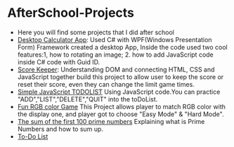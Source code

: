 # AfterSchool-Projects
- Here you will find some projects that I did after school
- [Desktop Calculator App](/DesktopCalculator): Used C# with WPF(Windows Presentation Form) Framework created a desktop App, Inside the code used two cool features:1, how to rotating an image; 2. how to add JavaScript code inside C# code with Guid ID.
- [Score Keeper](/Score%20Keeper): Understanding DOM and connecting HTML, CSS and JavaScript together build this project to allow user to keep the score or reset their score, even they can change the limit game times.
- [Simple JavaScript TODOLIST](/Simple-toDoList-JS) Using JavaScript code.You can practice "ADD","LIST","DELETE","QUIT" into the toDoList.
- [Fun RGB color Game](/RGB%20Guessing%20Game) This Project allows player to match RGB color with the display one, and player got to choose "Easy Mode" & "Hard Mode". 
- [The sum of the first 100 prime numbers](/The%20sum%20of%20the%20first%20100%20prime%20numbers) Explaining what is Prime Numbers and how to sum up.
- [To-Do List](/toDoList) 
